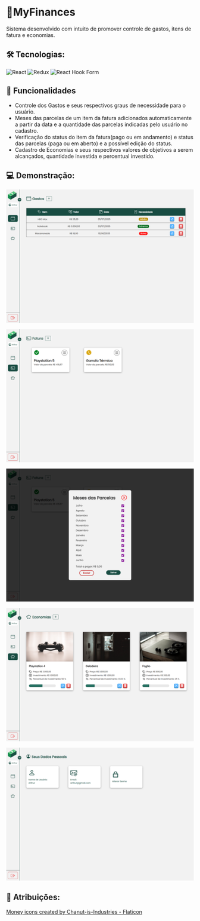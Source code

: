 # 💸MyFinances

Sistema desenvolvido com intuito de promover controle de gastos, itens de fatura e economias.

## 🛠️ Tecnologias:
![React](https://img.shields.io/badge/react-%2320232a.svg?style=for-the-badge&logo=react&logoColor=%2361DAFB) ![Redux](https://img.shields.io/badge/redux-%23593d88.svg?style=for-the-badge&logo=redux&logoColor=white)	![React Hook Form](https://img.shields.io/badge/React%20Hook%20Form-%23EC5990.svg?style=for-the-badge&logo=reacthookform&logoColor=white)

## 🌟 Funcionalidades
- Controle dos Gastos e seus respectivos graus de necessidade para o usuário.
- Meses das parcelas de um item da fatura adicionados automaticamente a partir da data e a quantidade das parcelas indicadas pelo usuário no cadastro.
- Verificação do status do item da fatura(pago ou em andamento) e  status das parcelas (paga ou em aberto) e a possível edição do status.
- Cadastro de Economias e seus respectivos valores de objetivos a serem alcançados, quantidade investida e percentual investido.

## 💻 Demonstração:

![spendings](src/assets/images/spendings.png)

![invoices](src/assets/images/invoices.png)

![invoices_details](src/assets/images/installments.png)

![savings](src/assets/images/savings.png)

![account](src/assets/images/account.png)

## 📄 Atribuições:
[Money icons created by Chanut-is-Industries - Flaticon](https://www.flaticon.com/free-icons/money")



